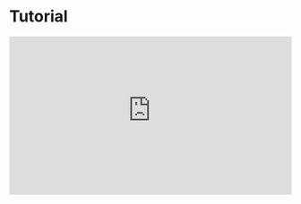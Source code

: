 # Tutorial

<div style="position: relative; padding-bottom: 56.25%; padding-top: 0px; height: 0; overflow: hidden;">
    <iframe width="560" height="315" src="https://www.youtube-nocookie.com/embed/wrKFGHmvyWk?rel=0" frameborder="0" allow="autoplay; encrypted-media" allowfullscreen style="position: absolute; top: 0; left: 0; width: 100%; height: 100%;"></iframe>
</div>
